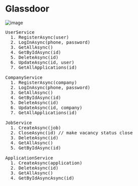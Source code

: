 # Glassdoor
![image](https://github.com/makhammadsoliyev/Glassdoor/assets/149594973/1d799987-643b-44aa-9674-d7a0269c80f3)
<pre>
UserService 
  1. RegisterAsync(user)
  2. LogInAsync(phone, password)
  3. GetAllAsync()
  4. GetByIdAsync(id)
  5. DeleteAsync(id)
  6. UpdateAsync(id, user)
  7. GetAllApplications(id)

CompanyService 
  1. RegisterAsync(company)
  2. LogInAsync(phone, password)
  3. GetAllAsync()
  4. GetByIdAsync(id)
  5. DeleteAsync(id)
  6. UpdateAsync(id, company)
  7. GetAllApplications(id)

JobService
  1. CreateAsync(job)
  2. CloseAsync(id) // make vacancy status close
  3. DeleteAsync(id)
  4. GetAllAsync()
  5. GetByIdAsync(id)

ApplicationService
  1. CreateAsync(application)
  2. DeleteAsync(id)
  3. GetAllAsync()
  4. GetByIdAsyncAsync(id)
</pre>
